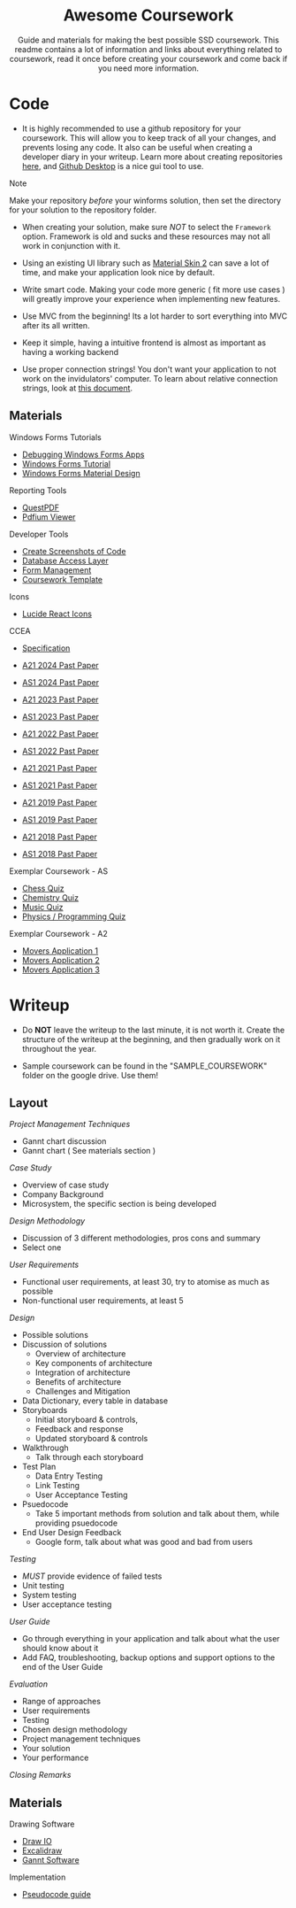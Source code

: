 <div align="center">

# Awesome Coursework

Guide and materials for making the best possible SSD coursework. This readme contains a lot of information and links about
everything related to coursework, read it once before creating your coursework and come back if you need more information.

</div>

# Code

- It is highly recommended to use a github repository for your coursework. This will allow you to
keep track of all your changes, and prevents losing any code. It also can be useful when creating a
developer diary in your writeup. Learn more about creating repositories [here](https://docs.github.com/en/repositories/creating-and-managing-repositories/quickstart-for-repositories),
and [Github Desktop](https://desktop.github.com/download/) is a nice gui tool to use.

> [!NOTE]
> Make your repository _before_ your winforms solution, then set the directory for your solution to the repository folder.

- When creating your solution, make sure _NOT_ to select the `Framework` option. Framework is old and
sucks and these resources may not all work in conjunction with it.

- Using an existing UI library such as [Material Skin 2](https://github.com/DigitalAdeel/MaterialSkin2DotNet) can
save a lot of time, and make your application look nice by default.

- Write smart code. Making your code more generic ( fit more use cases ) will greatly improve your experience when implementing
new features.

- Use MVC from the beginning! Its a lot harder to sort everything into MVC after its all written.

- Keep it simple, having a intuitive frontend is almost as important as having a working backend

- Use proper connection strings! You don't want your application to not work on the invidulators' computer.
To learn about relative connection strings, look at [this document]().

## Materials

Windows Forms Tutorials
- [Debugging Windows Forms Apps](https://learn.microsoft.com/en-us/visualstudio/debugger/debugger-feature-tour?view=vs-2022)
- [Windows Forms Tutorial](https://www.youtube.com/watch?v=0zLZQesgV5o)
- [Windows Forms Material Design](https://www.youtube.com/watch?v=tX9E2azR1DY)

Reporting Tools
- [QuestPDF](https://www.questpdf.com/)
- [Pdfium Viewer](https://github.com/pvginkel/PdfiumViewer)

Developer Tools
- [Create Screenshots of Code](https://github.com/juleswhi/CsSnapper)
- [Database Access Layer](https://github.com/juleswhi/DAL)
- [Form Management](https://github.com/juleswhi/WinView)
- [Coursework Template](https://github.com/juleswhi/ssd-coursework-template)

Icons
- [Lucide React Icons](https://lucide.dev/icons/)

CCEA
- [Specification](https://ccea.org.uk/downloads/docs/Specifications/GCE/GCE%20Software%20Systems%20Development%20%282016%29/GCE%20Software%20Systems%20Development%20%282016%29-specification-Standard_1.pdf)

- [A21 2024 Past Paper](https://ccea.org.uk/downloads/docs/Past-Papers/cleared/GCE/GCE%20Software%20Systems%20Development%20%282016%29/2024-Summer/Standard/0/GCE-Software%20Systems%20Development-589-Summer2024-A2%201%2C%20Systems%20Approaches%20and%20Database%20Concepts-Paper.pdf)
- [AS1 2024 Past Paper](https://ccea.org.uk/downloads/docs/Past-Papers/cleared/GCE/GCE%20Software%20Systems%20Development%20%282016%29/2024-Summer/Standard/0/GCE-Software%20Systems%20Development-589-Summer2024-AS%201%2C%20Introduction%20to%20Object%20Oriented%20Development-Paper.pdf)

- [A21 2023 Past Paper](https://ccea.org.uk/downloads/docs/Past-Papers/cleared/GCE/GCE%20Software%20Systems%20Development%20%282016%29/2023-Summer/Standard/0/GCE-Software%20Systems%20Development-589-Summer2023-A2%201%2C%20Systems%20Approaches%20and%20Database%20Concepts-Paper.pdf)
- [AS1 2023 Past Paper](https://ccea.org.uk/downloads/docs/Past-Papers/cleared/GCE/GCE%20Software%20Systems%20Development%20%282016%29/2023-Summer/Standard/0/GCE-Software%20Systems%20Development-589-Summer2023-AS%201%2C%20Introduction%20to%20Object%20Oriented%20Development-Paper.pdf)

- [A21 2022 Past Paper](https://ccea.org.uk/downloads/docs/Past-Papers/cleared/GCE/GCE%20Software%20Systems%20Development%20%282016%29/2022-Summer/Standard/0/GCE-Software%20Systems%20Development-589-Summer2022-A2%201%2C%20Systems%20Approaches%20and%20Database%20Concepts-Paper.pdf)
- [AS1 2022 Past Paper](https://ccea.org.uk/downloads/docs/Past-Papers/cleared/GCE/GCE%20Software%20Systems%20Development%20%282016%29/2022-Summer/Standard/0/GCE-Software%20Systems%20Development-589-Summer2022-AS%201%2C%20Introduction%20to%20Object%20Oriented%20Development-MS.pdf)

- [A21 2021 Past Paper](https://ccea.org.uk/downloads/docs/Past-Papers/cleared/GCE/GCE%20Software%20Systems%20Development%20%282016%29/2021-Summer/Standard/0/GCE-Software%20Systems%20Development-589-Summer2021-A2%201%2C%20Systems%20Approaches%20and%20Database%20Concepts-Paper.pdf)
- [AS1 2021 Past Paper](https://ccea.org.uk/downloads/docs/Past-Papers/cleared/GCE/GCE%20Software%20Systems%20Development%20%282016%29/2021-Summer/Standard/0/GCE-Software%20Systems%20Development-589-Summer2021-AS%201%2C%20Introduction%20to%20Object%20Oriented%20Development-Paper.pdf)

- [A21 2019 Past Paper](https://ccea.org.uk/downloads/docs/Past-Papers/cleared/GCE/GCE%20Software%20Systems%20Development%20%282016%29/2019-Summer/Standard/0/GCE-Software%20Systems%20Development-589-Summer2019-A2%201%2C%20Systems%20Approaches%20and%20Database%20Concepts-Paper.pdf)
- [AS1 2019 Past Paper](https://ccea.org.uk/downloads/docs/Past-Papers/cleared/GCE/GCE%20Software%20Systems%20Development%20%282016%29/2019-Summer/Standard/0/GCE-Software%20Systems%20Development-589-Summer2019-AS%201%2C%20Introduction%20to%20Object%20Oriented%20Development-Paper.pdf)

- [A21 2018 Past Paper](https://ccea.org.uk/downloads/docs/Past-Papers/cleared/GCE/GCE%20Software%20Systems%20Development%20%282016%29/2018-Summer/Standard/0/GCE-Software%20Systems%20Development-589-Summer2018-A2%201%2C%20Systems%20Approaches%20and%20Database%20Concepts-Paper.pdf)
- [AS1 2018 Past Paper](https://ccea.org.uk/downloads/docs/Past-Papers/cleared/GCE/GCE%20Software%20Systems%20Development%20%282016%29/2018-Summer/Standard/0/GCE-Software%20Systems%20Development-589-Summer2018-AS%201%2C%20Introduction%20to%20Object%20Oriented%20Development-Paper.pdf)

Exemplar Coursework - AS
- [Chess Quiz](https://github.com/juleswhi/Coursework24)
- [Chemistry Quiz](https://github.com/SemicolonUnexpected/as-coursework)
- [Music Quiz](https://github.com/TheFlugeler/AS-Coursework---Joshua-Coulter)
- [Physics / Programming Quiz](https://github.com/portishead127/SSDCoursework)

Exemplar Coursework - A2
- [Movers Application 1](https://github.com/juleswhi/A2Coursework)
- [Movers Application 2](https://github.com/SemicolonUnexpected/a2-coursework)
- [Movers Application 3](https://github.com/TheFlugeler/A2-Coursework-MOVERS)

# Writeup

- Do __NOT__ leave the writeup to the last minute, it is not worth it. Create the structure of the writeup at the beginning,
and then gradually work on it throughout the year.

- Sample coursework can be found in the "SAMPLE_COURSEWORK" folder on the google drive. Use them!


## Layout

*Project Management Techniques*
- Gannt chart discussion
- Gannt chart ( See materials section )

*Case Study*
- Overview of case study
- Company Background
- Microsystem, the specific section is being developed

*Design Methodology*
- Discussion of 3 different methodologies, pros cons and summary
- Select one

*User Requirements*
- Functional user requirements, at least 30, try to atomise as much as possible
- Non-functional user requirements, at least 5

*Design*
- Possible solutions
- Discussion of solutions
    - Overview of architecture
    - Key components of architecture
    - Integration of architecture
    - Benefits of architecture
    - Challenges and Mitigation
- Data Dictionary, every table in database
- Storyboards
    - Initial storyboard & controls,
    - Feedback and response
    - Updated storyboard & controls
- Walkthrough
    - Talk through each storyboard
- Test Plan
    - Data Entry Testing
    - Link Testing
    - User Acceptance Testing
- Psuedocode
    - Take 5 important methods from solution and talk about them, while providing psuedocode
- End User Design Feedback
    - Google form, talk about what was good and bad from users

*Testing*
- _MUST_ provide evidence of failed tests
- Unit testing
- System testing
- User acceptance testing

*User Guide*
- Go through everything in your application and talk about what the user should know about it
- Add FAQ, troubleshooting, backup options and support options to the end of the User Guide

*Evaluation*
- Range of approaches
- User requirements
- Testing
- Chosen design methodology
- Project management techniques
- Your solution
- Your performance

*Closing Remarks*

## Materials

Drawing Software
- [Draw IO](https://lucide.dev/icons/)
- [Excalidraw](https://excalidraw.com/)
- [Gannt Software](https://www.onlinegantt.com/#/gantt)

Implementation
- [Pseudocode guide](https://builtin.com/data-science/pseudocode)

